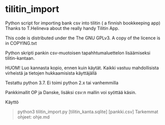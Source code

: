 # tilitin_import

Python script for importing bank csv into tilitin ( a finnish bookkeeping app)
Thanks to T.Helineva about the really handy Tilitin App.

This code is distributed under the The GNU GPLv3. A copy of the licence is in COPYING.txt  


Python skripti pankin csv-muotoisen tapahhtumaluettelon lisäämiseksi tilitin-kantaan.

HUOM!
Luo kannasta kopio, ennen kuin käytät. Kaikki vastuu mahdollisista virheistä ja tietojen hukkaamisista käyttäjällä

Testattu python 3.7. Ei toimi python 2.x tai vanhemmilla

Pankkimallit OP ja Danske, lisäksi csv:n mallin voi syöttää käsin.


Käyttö
>python3 tilitin_import.py [tilitin_kanta.sqlite] [pankki.csv]
Tarkemmat ohjeet: ohje.md
